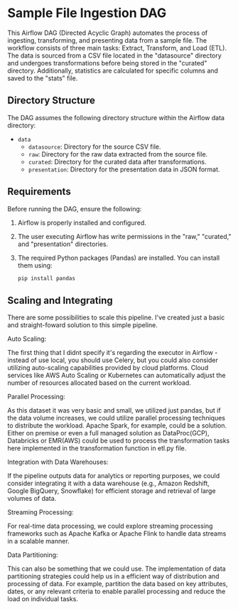# Sample File Ingestion DAG

This Airflow DAG (Directed Acyclic Graph) automates the process of ingesting, transforming, and presenting data from a sample file. The workflow consists of three main tasks: Extract, Transform, and Load (ETL). The data is sourced from a CSV file located in the "datasource" directory and undergoes transformations before being stored in the "curated" directory. Additionally, statistics are calculated for specific columns and saved to the "stats" file.

## Directory Structure

The DAG assumes the following directory structure within the Airflow data directory:

- `data`
  - `datasource`: Directory for the source CSV file.
  - `raw`: Directory for the raw data extracted from the source file.
  - `curated`: Directory for the curated data after transformations.
  - `presentation`: Directory for the presentation data in JSON format.

## Requirements

Before running the DAG, ensure the following:

1. Airflow is properly installed and configured.
2. The user executing Airflow has write permissions in the "raw," "curated," and "presentation" directories.
3. The required Python packages (Pandas) are installed. You can install them using:

   ```bash
   pip install pandas


## Scaling and Integrating

There are some possibilities to scale this pipeline. I've created just a basic and straight-foward solution to this simple pipeline. 

Auto Scaling:

The first thing that I didnt specify it's regarding the executor in Airflow - instead of use local, you should use Celery, but you could also consider utilizing auto-scaling capabilities provided by cloud platforms. Cloud services like AWS Auto Scaling or Kubernetes can automatically adjust the number of resources allocated based on the current workload.

Parallel Processing:

As this dataset it was very basic and small, we utilized just pandas, but if the data volume increases, we could utilize parallel processing techniques to distribute the workload. Apache Spark, for example, could be a solution. Either on premise or even a full managed solution as DataProc(GCP), Databricks or EMR(AWS) could be used to process the transformation tasks here implemented in the transformation function in etl.py file.

Integration with Data Warehouses:

If the pipeline outputs data for analytics or reporting purposes, we could consider integrating it with a data warehouse (e.g., Amazon Redshift, Google BigQuery, Snowflake) for efficient storage and retrieval of large volumes of data.

Streaming Processing:

For real-time data processing, we could explore streaming processing frameworks such as Apache Kafka or Apache Flink to handle data streams in a scalable manner.

Data Partitioning:

This can also be something that we could use. The implementation of  data partitioning strategies could help us in a efficient way of distribution and processing of data. For example, partition the data based on key attributes, dates, or any relevant criteria to enable parallel processing and reduce the load on individual tasks.
